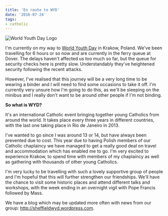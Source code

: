 ```yaml
---
title: 'En route to WYD'
date: '2016-07-24'
tags:
- catholic
---
```


![World Youth Day Logo](wp-1469384643584.png)

I'm currently on my way to&nbsp;<a href="http://worldyouthday.com">World Youth Day</a>&nbsp;in Krakow,&nbsp;Poland. We've been travelling for 6 hours or so now and are currently in the ferry queue at Dover. The delays haven't affected us too much so far, but the queue for security checks here is pretty slow. Understandably they've heightened security following the recent attacks.&nbsp;

However, I've realised that this journey will be a very long time to be wearing a binder and I will need to find some occasions to take it off. I'm currently very unsure how I'm going to do this, as we'll be sleeping on the minibus and I really don't want to be around other people if I'm not binding.&nbsp;

<b>So what is WYD?&nbsp;</b>

It's an international Catholic event bringing together young Catholics from around the world. It takes place every three years in different countries, with the last one taking place in Rio de Janeiro in 2013.&nbsp;

I've wanted to go since I was around 13 or 14, but have always been prevented due to cost. This year due to having Polish members of our Catholic chaplaincy we have managed to get a really good deal on travel and accommodation which has enabled me to go. I'm very excited to experience Krakow, to spend time with members of my chaplaincy as well as gathering with thousands of other young Catholics.&nbsp;

I'm very lucky to be travelling with such a lovely supportive group of people and I'm hopeful that this will further strengthen our friendships. We'll have the chance to visit some historic places and attend different talks and workshops, with the week ending in an overnight vigil with Pope Francis followed by Mass.&nbsp;

We have a blog which may be updated more often with news from our group:&nbsp;<a href="http://sheffieldwyd.wordpress.com">http://sheffieldwyd.wordpress.com</a>.&nbsp;